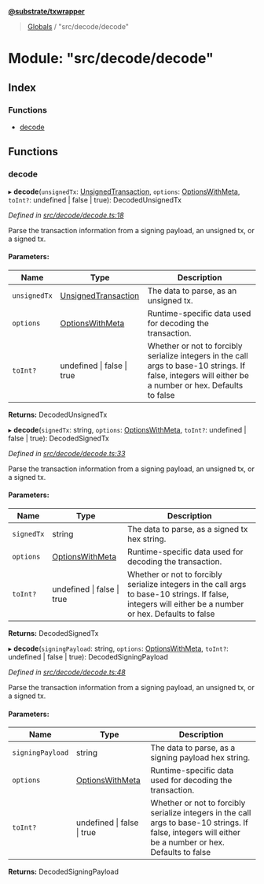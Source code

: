 **[@substrate/txwrapper](../README.md)**

> [Globals](../globals.md) / "src/decode/decode"

# Module: "src/decode/decode"

## Index

### Functions

* [decode](_src_decode_decode_.md#decode)

## Functions

### decode

▸ **decode**(`unsignedTx`: [UnsignedTransaction](../interfaces/_src_util_types_.unsignedtransaction.md), `options`: [OptionsWithMeta](../interfaces/_src_util_types_.optionswithmeta.md), `toInt?`: undefined \| false \| true): DecodedUnsignedTx

*Defined in [src/decode/decode.ts:18](https://github.com/paritytech/txwrapper/blob/258f4de/src/decode/decode.ts#L18)*

Parse the transaction information from a signing payload, an unsigned tx, or a signed tx.

#### Parameters:

Name | Type | Description |
------ | ------ | ------ |
`unsignedTx` | [UnsignedTransaction](../interfaces/_src_util_types_.unsignedtransaction.md) | The data to parse, as an unsigned tx. |
`options` | [OptionsWithMeta](../interfaces/_src_util_types_.optionswithmeta.md) | Runtime-specific data used for decoding the transaction. |
`toInt?` | undefined \| false \| true | Whether or not to forcibly serialize integers in the call args to base-10 strings. If false, integers will either be a number or hex. Defaults to false  |

**Returns:** DecodedUnsignedTx

▸ **decode**(`signedTx`: string, `options`: [OptionsWithMeta](../interfaces/_src_util_types_.optionswithmeta.md), `toInt?`: undefined \| false \| true): DecodedSignedTx

*Defined in [src/decode/decode.ts:33](https://github.com/paritytech/txwrapper/blob/258f4de/src/decode/decode.ts#L33)*

Parse the transaction information from a signing payload, an unsigned tx, or a signed tx.

#### Parameters:

Name | Type | Description |
------ | ------ | ------ |
`signedTx` | string | The data to parse, as a signed tx hex string. |
`options` | [OptionsWithMeta](../interfaces/_src_util_types_.optionswithmeta.md) | Runtime-specific data used for decoding the transaction. |
`toInt?` | undefined \| false \| true | Whether or not to forcibly serialize integers in the call args to base-10 strings. If false, integers will either be a number or hex. Defaults to false  |

**Returns:** DecodedSignedTx

▸ **decode**(`signingPayload`: string, `options`: [OptionsWithMeta](../interfaces/_src_util_types_.optionswithmeta.md), `toInt?`: undefined \| false \| true): DecodedSigningPayload

*Defined in [src/decode/decode.ts:48](https://github.com/paritytech/txwrapper/blob/258f4de/src/decode/decode.ts#L48)*

Parse the transaction information from a signing payload, an unsigned tx, or a signed tx.

#### Parameters:

Name | Type | Description |
------ | ------ | ------ |
`signingPayload` | string | The data to parse, as a signing payload hex string. |
`options` | [OptionsWithMeta](../interfaces/_src_util_types_.optionswithmeta.md) | Runtime-specific data used for decoding the transaction. |
`toInt?` | undefined \| false \| true | Whether or not to forcibly serialize integers in the call args to base-10 strings. If false, integers will either be a number or hex. Defaults to false  |

**Returns:** DecodedSigningPayload
